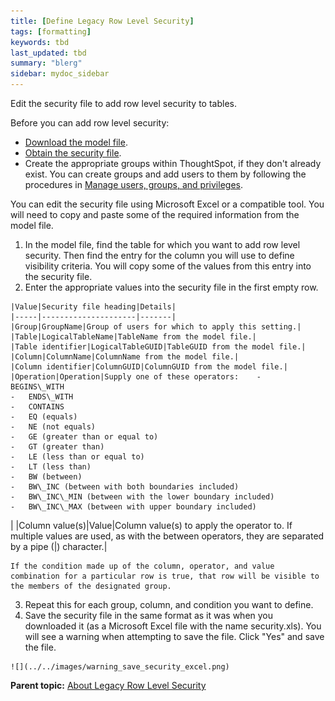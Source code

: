 ```yaml
---
title: [Define Legacy Row Level Security]
tags: [formatting]
keywords: tbd
last_updated: tbd
summary: "blerg"
sidebar: mydoc_sidebar
---
```

Edit the security file to add row level security to tables.

Before you can add row level security:

-   [Download the model file](../data_modeling/get_model_file.html#).
-   [Obtain the security file](get_security_file.html#).
-   Create the appropriate groups within ThoughtSpot, if they don't already exist. You can create groups and add users to them by following the procedures in [Manage users, groups, and privileges](../users_groups/about_users_groups.html#).

You can edit the security file using Microsoft Excel or a compatible tool. You will need to copy and paste some of the required information from the model file.

1.   In the model file, find the table for which you want to add row level security. Then find the entry for the column you will use to define visibility criteria. You will copy some of the values from this entry into the security file.
2.   Enter the appropriate values into the security file in the first empty row.

    |Value|Security file heading|Details|
    |-----|---------------------|-------|
    |Group|GroupName|Group of users for which to apply this setting.|
    |Table|LogicalTableName|TableName from the model file.|
    |Table identifier|LogicalTableGUID|TableGUID from the model file.|
    |Column|ColumnName|ColumnName from the model file.|
    |Column identifier|ColumnGUID|ColumnGUID from the model file.|
    |Operation|Operation|Supply one of these operators:    -   BEGINS\_WITH
    -   ENDS\_WITH
    -   CONTAINS
    -   EQ (equals)
    -   NE (not equals)
    -   GE (greater than or equal to)
    -   GT (greater than)
    -   LE (less than or equal to)
    -   LT (less than)
    -   BW (between)
    -   BW\_INC (between with both boundaries included)
    -   BW\_INC\_MIN (between with the lower boundary included)
    -   BW\_INC\_MAX (between with upper boundary included)
|
    |Column value(s)|Value|Column value(s) to apply the operator to. If multiple values are used, as with the between operators, they are separated by a pipe (|) character.|

    If the condition made up of the column, operator, and value combination for a particular row is true, that row will be visible to the members of the designated group.

3.   Repeat this for each group, column, and condition you want to define.
4.   Save the security file in the same format as it was when you downloaded it (as a Microsoft Excel file with the name security.xls). You will see a warning when attempting to save the file. Click "Yes" and save the file.

    ![](../../images/warning_save_security_excel.png)


**Parent topic:** [About Legacy Row Level Security](../../admin/data_security/about_legacy_row_security.html)

